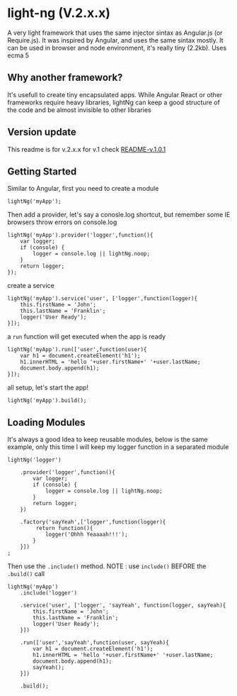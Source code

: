# light-ng (V.2.x.x)
A very light framework that uses the same injector sintax as Angular.js (or Require.js). It was inspired by Angular, and uses the same sintax mostly.
It can be used in browser and node environment, it's really tiny (2.2kb). Uses ecma 5

## Why another framework?
It's usefull to create tiny encapsulated apps. While Angular React or other frameworks require heavy libraries, 
lightNg can keep a good structure of the code and be almost invisible to other libraries

## Version update
This readme is for v.2.x.x for v.1 check [README-v.1.0.1](https://github.com/lmaftuleac/light-ng/blob/master/README-v1.0.1.md)

## Getting Started

Similar to Angular, first you need to create a module 

```
lightNg('myApp');
```

Then add a provider, let's say a conosle.log shortcut, but remember some IE browsers throw errors on console.log

```
lightNg('myApp').provider('logger',function(){
    var logger;
    if (console) {
        logger = console.log || lightNg.noop;
    }
    return logger;
});
```

create a service

```
lightNg('myApp').service('user', ['logger',function(logger){
    this.firstName = 'John';
    this.lastName = 'Franklin';
    logger('User Ready');
}]);
```

a `run` function will get executed when the app is ready

```
lightNg('myApp').run(['user',function(user){
    var h1 = document.createElement('h1');
    h1.innerHTML = 'hello '+user.firstName+' '+user.lastName;
    document.body.append(h1);
}]);
```

all setup, let's start the app!
```
lightNg('myApp').build();

```

## Loading Modules

It's always a good Idea to keep reusable modules, below is the same example, only this time I will keep my logger function in a separated module

```
lightNg('logger')

    .provider('logger',function(){
        var logger;
        if (console) {
            logger = console.log || lightNg.noop;
        }
        return logger;
    })

    .factory('sayYeah',['logger',function(logger){
         return function(){
            logger('Ohhh Yeaaaah!!!');
        }
    }])
;
```
Then use the `.include()` method. 
NOTE : use `include()` BEFORE the `.build()` call

```
lightNg('myApp')
    .include('logger')
    
    .service('user', ['logger', 'sayYeah', function(logger, sayYeah){
        this.firstName = 'John';
        this.lastName = 'Franklin';
        logger('User Ready');
    }])

    .run(['user','sayYeah',function(user, sayYeah){
        var h1 = document.createElement('h1');
        h1.innerHTML = 'hello '+user.firstName+' '+user.lastName;
        document.body.append(h1);
        sayYeah();
    }])

    .build();
```
